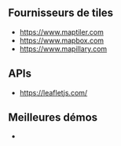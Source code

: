 
## Fournisseurs de tiles

* https://www.maptiler.com
* https://www.mapbox.com
* https://www.mapillary.com

## APIs

* https://leafletjs.com/

## Meilleures démos

* 
